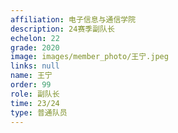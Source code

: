 ```yaml
---
affiliation: 电子信息与通信学院
description: 24赛季副队长
echelon: 22
grade: 2020
image: images/member_photo/王宁.jpeg
links: null
name: 王宁
order: 99
role: 副队长
time: 23/24
type: 普通队员
---
```

